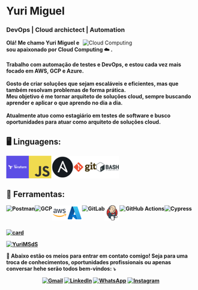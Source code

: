 # Yuri Miguel
### DevOps | Cloud archictect | Automation
<img src="https://cdn.pixabay.com/photo/2023/09/14/13/08/ai-generated-8252966_1280.jpg" alt="Cloud Computing" style="min-width: 300px; max-width: 300px; width: 300px;" padding="0 0 30px 0" align="right">


<p align="left"> 
  <strong>Olá! Me chamo Yuri Miguel e sou apaixonado por Cloud Computing ☁️ <strong>. <br><br>Trabalho com automação de testes e DevOps, e estou cada vez mais focado em AWS, GCP e Azure.<br><br> Gosto de criar soluções que sejam escaláveis e eficientes, mas que também resolvam problemas de forma prática.<br> Meu objetivo é me tornar arquiteto de soluções cloud, sempre buscando aprender e aplicar o que aprendo no dia a dia.<br><br>
  Atualmente atuo como estagiário em testes de software e busco oportunidades para atuar como arquiteto de soluções cloud.
</p>


##  🖥️ Linguagens:
<div style="display: flex;">
<img height="60" whidth="20" src="https://raw.githubusercontent.com/github/explore/01ea2a586e5da744792d0ccfce2f68b861f29301/topics/terraform/terraform.png" alt="Terraform"/>

<img height="60" whidth="20" src="https://raw.githubusercontent.com/github/explore/80688e429a7d4ef2fca1e82350fe8e3517d3494d/topics/javascript/javascript.png" alt="Javascript"/>

<img height="60" whidth="20" src="https://raw.githubusercontent.com/github/explore/01ea2a586e5da744792d0ccfce2f68b861f29301/topics/ansible/ansible.png" alt="Ansible"/>

<img height="60" whidth="20" src="https://raw.githubusercontent.com/github/explore/01ea2a586e5da744792d0ccfce2f68b861f29301/topics/git/git.png" alt="Git"/>

<img height="60"  whidth="20" src="https://raw.githubusercontent.com/github/explore/01ea2a586e5da744792d0ccfce2f68b861f29301/topics/bash/bash.png" alt="Bash"/>
</div>

## 💼 Ferramentas: 
<div style="display: flex; padding: 0 0 10px 0">
<img height="40" whidth="20"  src="https://cdn.iconscout.com/icon/free/png-256/free-postman-logo-icon-download-in-svg-png-gif-file-formats--technology-social-media-company-brand-vol-5-pack-logos-icons-2945092.png" alt="Postman"/>

<img height="40" whidth="20"  src="https://e7.pngegg.com/pngimages/834/472/png-clipart-google-cloud-icon-google-cloud-platform-cloud-computing-amazon-web-services-virtual-private-cloud-cloud-computing-text-trademark.png" alt="GCP"/>

<img height="40" whidth="20"  src="https://raw.githubusercontent.com/github/explore/01ea2a586e5da744792d0ccfce2f68b861f29301/topics/aws/aws.png" alt="AWS"/>

<img height="40" whidth="20"  src="https://raw.githubusercontent.com/github/explore/01ea2a586e5da744792d0ccfce2f68b861f29301/topics/azure/azure.png" alt="Azure"/>

<img height="40" whidth="20"  src="https://about.gitlab.com/images/press/logo/png/old-logo-no-bkgrd.png" alt="GitLab"/>

<img height="40" whidth="20"  src="https://raw.githubusercontent.com/github/explore/01ea2a586e5da744792d0ccfce2f68b861f29301/topics/jenkins/jenkins.png" alt="Jenkins"/>

<img height="40" whidth="20"  src="https://static-00.iconduck.com/assets.00/githubactions-icon-2048x2048-ipqow27x.png" alt="GitHub Actions"/>

<img height="40" whidth="20"  src="https://static-00.iconduck.com/assets.00/cypress-icon-2048x2045-rgul477b.png" alt="Cypress"/>
</div>

[![card](https://github-readme-stats.vercel.app/api?username=YuriMSdS&theme=tokyonight&show_icons=true)](https://github.com/YuriMSdS/github-readme-stats)

[![YuriMSdS](https://github-readme-stats.vercel.app/api/top-langs/?username=YuriMSdS&layout=compact&theme=tokyonight)](https://github.com/YuriMSdS/github-readme-stats)
<p align="left">
  💌 Abaixo estão os meios para entrar em contato comigo! Seja para uma troca de conhecimentos, oportunidades profissionais ou apenas conversar hehe serão todos bem-vindos: ⤵️
</p>

<p align="center">
  <a href="mailto:yuri.md13@gmail.com" height="30" title="Gmail" target="_blank">
  <img src="https://img.shields.io/badge/-Gmail-FF0000?style=flat-square&labelColor=FF0000&logo=gmail&logoColor=white&link=LINK-DO-SEU-GMAIL" alt="Gmail"/></a>

  <a href="https://www.linkedin.com/in/yuri-mss/" height="30" title="LinkedIn" target="_blank">
  <img src="https://img.shields.io/badge/-Linkedin-0e76a8?style=flat-square&logo=Linkedin&logoColor=white&link=LINK-DO-SEU-LINKEDIN" alt="LinkedIn"/></a>

  <a href="https://wa.me/5515998245611" height="30" title="WhatsApp" target="_blank">
  <img src="https://img.shields.io/badge/-WhatsApp-25d366?style=flat-square&labelColor=25d366&logo=whatsapp&logoColor=white&link=API-DO-SEU-WHATSAPP" alt="WhatsApp"/></a>
  
  <a href="https://www.instagram.com/riyuuyu_/" height="30" title="Instagram" target="_blank">
  <img src="https://img.shields.io/badge/-Instagram-DF0174?style=flat-square&labelColor=DF0174&logo=instagram&logoColor=white&link=LINK-DO-SEU-INSTAGRAM" alt="Instagram"/></a>
</p>
